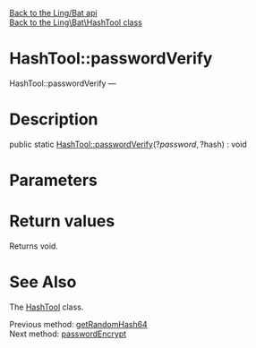 [Back to the Ling/Bat api](https://github.com/lingtalfi/Bat/blob/master/doc/api/Ling/Bat.md)<br>
[Back to the Ling\Bat\HashTool class](https://github.com/lingtalfi/Bat/blob/master/doc/api/Ling/Bat/HashTool.md)


HashTool::passwordVerify
================



HashTool::passwordVerify — 




Description
================


public static [HashTool::passwordVerify](https://github.com/lingtalfi/Bat/blob/master/doc/api/Ling/Bat/HashTool/passwordVerify.md)(?$password, ?$hash) : void









Parameters
================



Return values
================

Returns void.








See Also
================

The [HashTool](https://github.com/lingtalfi/Bat/blob/master/doc/api/Ling/Bat/HashTool.md) class.

Previous method: [getRandomHash64](https://github.com/lingtalfi/Bat/blob/master/doc/api/Ling/Bat/HashTool/getRandomHash64.md)<br>Next method: [passwordEncrypt](https://github.com/lingtalfi/Bat/blob/master/doc/api/Ling/Bat/HashTool/passwordEncrypt.md)<br>

